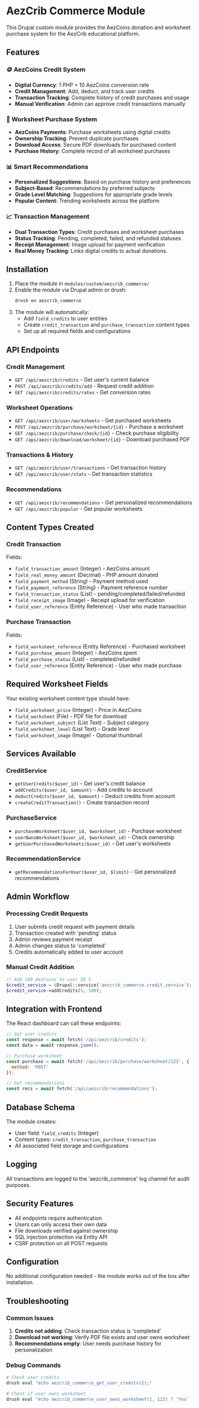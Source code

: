 # AezCrib Commerce Module

This Drupal custom module provides the AezCoins donation and worksheet purchase system for the AezCrib educational platform.

## Features

### 🪙 AezCoins Credit System
- **Digital Currency**: 1 PHP = 10 AezCoins conversion rate
- **Credit Management**: Add, deduct, and track user credits
- **Transaction Tracking**: Complete history of credit purchases and usage
- **Manual Verification**: Admin can approve credit transactions manually

### 🛒 Worksheet Purchase System
- **AezCoins Payments**: Purchase worksheets using digital credits
- **Ownership Tracking**: Prevent duplicate purchases
- **Download Access**: Secure PDF downloads for purchased content
- **Purchase History**: Complete record of all worksheet purchases

### 📊 Smart Recommendations
- **Personalized Suggestions**: Based on purchase history and preferences
- **Subject-Based**: Recommendations by preferred subjects
- **Grade Level Matching**: Suggestions for appropriate grade levels
- **Popular Content**: Trending worksheets across the platform

### 📈 Transaction Management
- **Dual Transaction Types**: Credit purchases and worksheet purchases
- **Status Tracking**: Pending, completed, failed, and refunded statuses
- **Receipt Management**: Image upload for payment verification
- **Real Money Tracking**: Links digital credits to actual donations. 

## Installation

1. Place the module in `modules/custom/aezcrib_commerce/`
2. Enable the module via Drupal admin or drush:
   ```bash
   drush en aezcrib_commerce
   ```
3. The module will automatically:
   - Add `field_credits` to user entities
   - Create `credit_transaction` and `purchase_transaction` content types
   - Set up all required fields and configurations

## API Endpoints

### Credit Management
- `GET /api/aezcrib/credits` - Get user's current balance
- `POST /api/aezcrib/credits/add` - Request credit addition
- `GET /api/aezcrib/credits/rates` - Get conversion rates

### Worksheet Operations
- `GET /api/aezcrib/user/worksheets` - Get purchased worksheets
- `POST /api/aezcrib/purchase/worksheet/{id}` - Purchase a worksheet
- `GET /api/aezcrib/purchase/check/{id}` - Check purchase eligibility
- `GET /api/aezcrib/download/worksheet/{id}` - Download purchased PDF

### Transactions & History
- `GET /api/aezcrib/user/transactions` - Get transaction history
- `GET /api/aezcrib/user/stats` - Get transaction statistics

### Recommendations
- `GET /api/aezcrib/recommendations` - Get personalized recommendations
- `GET /api/aezcrib/popular` - Get popular worksheets

## Content Types Created

### Credit Transaction
Fields:
- `field_transaction_amount` (Integer) - AezCoins amount
- `field_real_money_amount` (Decimal) - PHP amount donated
- `field_payment_method` (String) - Payment method used
- `field_payment_reference` (String) - Payment reference number
- `field_transaction_status` (List) - pending/completed/failed/refunded
- `field_receipt_image` (Image) - Receipt upload for verification
- `field_user_reference` (Entity Reference) - User who made transaction

### Purchase Transaction
Fields:
- `field_worksheet_reference` (Entity Reference) - Purchased worksheet
- `field_purchase_amount` (Integer) - AezCoins spent
- `field_purchase_status` (List) - completed/refunded
- `field_user_reference` (Entity Reference) - User who made purchase

## Required Worksheet Fields

Your existing worksheet content type should have:
- `field_worksheet_price` (Integer) - Price in AezCoins
- `field_worksheet` (File) - PDF file for download
- `field_worksheet_subject` (List Text) - Subject category
- `field_worksheet_level` (List Text) - Grade level
- `field_worksheet_image` (Image) - Optional thumbnail

## Services Available

### CreditService
- `getUserCredits($user_id)` - Get user's credit balance
- `addCredits($user_id, $amount)` - Add credits to account
- `deductCredits($user_id, $amount)` - Deduct credits from account
- `createCreditTransaction()` - Create transaction record

### PurchaseService
- `purchaseWorksheet($user_id, $worksheet_id)` - Purchase worksheet
- `userOwnsWorksheet($user_id, $worksheet_id)` - Check ownership
- `getUserPurchasedWorksheets($user_id)` - Get user's worksheets

### RecommendationService
- `getRecommendationsForUser($user_id, $limit)` - Get personalized recommendations

## Admin Workflow

### Processing Credit Requests
1. User submits credit request with payment details
2. Transaction created with 'pending' status
3. Admin reviews payment receipt
4. Admin changes status to 'completed' 
5. Credits automatically added to user account

### Manual Credit Addition
```php
// Add 100 AezCoins to user ID 5
$credit_service = \Drupal::service('aezcrib_commerce.credit_service');
$credit_service->addCredits(5, 100);
```

## Integration with Frontend

The React dashboard can call these endpoints:

```javascript
// Get user credits
const response = await fetch('/api/aezcrib/credits');
const data = await response.json();

// Purchase worksheet
const purchase = await fetch('/api/aezcrib/purchase/worksheet/123', {
  method: 'POST'
});

// Get recommendations
const recs = await fetch('/api/aezcrib/recommendations');
```

## Database Schema

The module creates:
- User field: `field_credits` (Integer)
- Content types: `credit_transaction`, `purchase_transaction`
- All associated field storage and configurations

## Logging

All transactions are logged to the 'aezcrib_commerce' log channel for audit purposes.

## Security Features

- All endpoints require authentication
- Users can only access their own data
- File downloads verified against ownership
- SQL injection protection via Entity API
- CSRF protection on all POST requests

## Configuration

No additional configuration needed - the module works out of the box after installation.

## Troubleshooting

### Common Issues
1. **Credits not adding**: Check transaction status is 'completed'
2. **Download not working**: Verify PDF file exists and user owns worksheet
3. **Recommendations empty**: User needs purchase history for personalization

### Debug Commands
```bash
# Check user credits
drush eval "echo aezcrib_commerce_get_user_credits(1);"

# Check if user owns worksheet
drush eval "echo aezcrib_commerce_user_owns_worksheet(1, 123) ? 'Yes' : 'No';"
```